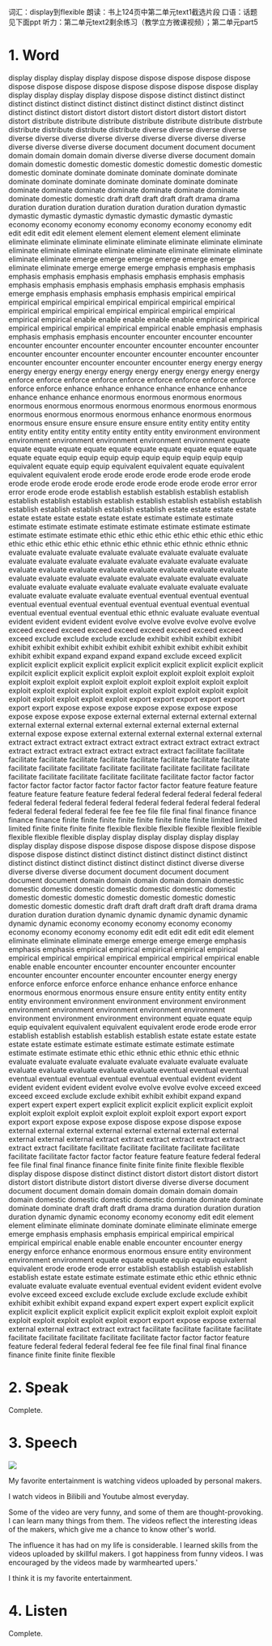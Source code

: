 词汇：display到flexible 
朗读：书上124页中第二单元text1截选片段
口语：话题见下面ppt
听力：第二单元text2剩余练习（教学立方微课视频）；第二单元part5


# 1. Word

display display display display dispose dispose dispose dispose dispose dispose dispose dispose dispose dispose dispose dispose dispose display display display display display dispose dispose distinct distinct distinct distinct distinct distinct distinct distinct distinct distinct distinct distinct distinct distinct distort distort distort distort distort distort distort distort distort distribute distribute distribute distribute distribute distribute distrbute distribute distribute distribute distribute diverse diverse diverse diverse diverse diverse diverse diverse diverse diverse diverse diverse diverse diverse diverse diverse diverse document document document document domain domain domain domain diverse diverse diverse document domain domain domestic domestic domestic domestic domestic domestic domestic domestic dominate dominate dominate dominate dominate dominate dominate dominate dominate dominate dominate dominate dominate dominate dominate dominate dominate dominate dominate dominate dominate domestic domestic draft draft draft draft draft drama drama duration duration duration duration duration duration duration dymastic dymastic dymastic dymastic dymastic dymastic dymastic dymastic economy economy economy economy economy economy economy edit edit edit edit edit element element element element element eliminate eliminate eliminate eliminate eliminate eliminate eliminate eliminate eliminate eliminate eliminate eliminate eliminate eliminate eliminate eliminate eliminate eliminate eliminate emerge emerge emerge emerge emerge emerge eliminate eliminate emerge emerge emerge emphasis emphasis emphasis emphasis emphasis emphasis emphasis emphasis emphasis emphasis emphasis emphasis emphasis emphasis emphasis emphasis emphasis emerge emphasis emphasis emphasis emphasis empirical empirical empirical empirical empirical empirical empirical empirical empirical empirical empirical empirical empirical empirical empirical empirical empirical empirical enable enable enable enable enable empirical empirical empirical empirical empirical empirical empirical enable emphasis emphasis emphasis emphasis emphasis encounter encounter encounter encounter encounter encounter encounter encounter encounter encounter encounter encounter encounter encounter encounter encounter encounter encounter encounter encounter encounter encounter encounter energy energy energy energy energy energy energy energy energy energy energy energy energy enforce enforce enforce enforce enforce enforce enforce enforce enforce enforce enforce enhance enhance enhance enhance enhance enhance enhance enhance enhance enormous enormous enormous enormous enormous enormous enormous enormous enormous enormous enormous enormous enormous enormous enormous enhance enormous enormous enormous ensure ensure ensure ensure ensure entity entity entity entity entity entity entity entity entity entity entity entity environment environment environment environment environment environment environment equate equate equate equate equate equate equate equate equate equate equate equate equate equip equip equip equip equip equip equip equip equip equivalent equate equip equip equivalent equivalent equate equivalent equivalent equivalent erode erode erode erode erode erode erode erode erode erode erode erode erode erode erode erode erode erode error error error erode erode erode establish establish establish establish establish establish establish establish establish establish establish establish establish establish establish establish establish establish estate estate estate estate estate estate estate estate estate estate estimate estimate estimate estimate estimate estimate estimate estimate estimate estimate estimate estimate estimate estimate ethic ethic ethic ethic ethic ethic ethic ethic ethic ethic ethic ethic ethic ethic ethnic ethic ethnic ethic ethnic ethnic ethnic evaluate evaluate evaluate evaluate evaluate evaluate evaluate evaluate evaluate evaluate evaluate evaluate evaluate evaluate evaluate evaluate evaluate evaluate evaluate evaluate evaluate evaluate evaluate evaluate evaluate evaluate evaluate evaluate evaluate evaluate evaluate evaluate evaluate evaluate evaluate evaluate evaluate evaluate evaluate evaluate evaluate evaluate evaluate evaluate eventual eventual eventual eventual eventual eventual eventual eventual eventual eventual eventual eventual eventual eventual eventual eventual ethic ethnic evaluate evaluate eventual evident evident evident evident evolve evolve evolve evolve evolve evolve exceed exceed exceed exceed exceed exceed exceed exceed exceed exceed exclude exclude exclude exclude exhibit exhibit exhibit exhibit exhibit exhibit exhibit exhibit exhibit exhibit exhibit exhibit exhibit exhibit exhibit exhibit expand expand expand expand exclude exceed explicit explicit explicit explicit explicit explicit explicit explicit explicit explicit explicit expilcit explicit explicit explicit exploit exploit exploit exploit exploit exploit exploit exploit exploit exploit exploit exploit exploit exploit exploit exploit exploit exploit exploit exploit exploit exploit exploit exploit exploit exploit exploit exploit exploit exploit exploit export export export export export export export expose expose expose expose expose expose expose expose expose expose expose external external external external external external external external external external external external external external expose expose external external external external external external extract extract extract extract extract extract extract extract extract extract extract extract extract extract extract extract extract facilitate facilitate facilitate facilitate facilitate facilitate facilitate facilitate facilitate facilitate facilitate facilitate facilitate facilitate facilitate facilitate facilitate facilitate facilitate facilitate facilitate facilitate facilitate facilitate factor factor factor factor factor factor factor factor factor factor factor feature feature feature feature feature feature feature federal federal federal federal federal federal federal federal federal federal federal federal federal federal federal federal federal federal federal federal fee fee fee file file final final finance finance finance finance finite finite finite finite finite finite finite finite limited limited limited finite finite finite finite flexible flexible flexible flexible flexible flexible flexible flexible flexible display display display display display display display display dispose dispose dispose dispose dispose dispose dispose dispose dispose distinct distinct distinct distinct distinct distinct distinct distinct distinct distinct distinct distinct distinct distinct diverse diverse diverse diverse diverse document document document document document document domain domain domain domain domain domestic domestic domestic domestic domestic domestic domestic domestic domestic domestic domestic domestic domestic domestic domestic domestic domestic domestic draft draft draft draft draft draft drama drama duration duration duration dynamic dynamic dynamic dynamic dynamic dynamic dynamic economy economy economy economy economy economy economy economy economy edit edit edit edit edit edit element eliminate eliminate eliminate emerge emerge emerge emerge emphasis emphasis emphasis empirical empirical empirical empirical empirical empirical empirical empirical empirical empirical empirical empirical enable enable enable encounter encounter encounter encounter encounter encounter encounter encounter encounter encounter energy energy enforce enforce enforce enforce enhance enhance enforce enhance enormous enormous enormous ensure ensure entity entity entity entity entity environment environment environment environment environment environment environment environment environment environment environment environment environment environment equate equate equip equip equivalent equivalent equivalent equivalent erode erode erode error establish establish establish establish establish estate estate estate estate estate estate estimate estimate estimate estimate estimate estimate estimate estimate estimate ethic ethic ethnic ethic ethnic ethic ethnic evaluate evaluate evaluate evaluate evaluate evaluate evaluate evaluate evaluate evaluate evaluate evaluate evaluate eventual eventual eventual eventual eventual eventual eventual eventual eventual evident evident evident evident evident evident evolve evolve evolve evolve exceed exceed exceed exceed exclude exclude exhibit exhibit exhibit expand expand expert expert expert expert explicit explicit explicit explicit explicit exploit exploit exploit exploit exploit exploit exploit exploit export export export export export expose expose expose dispose expose dispose expose external external external external external external external external external external external extract extract extract extract extract extract extract extract facilitate facilitate facilitate facilitate facilitate facilitate facilitate facilitate factor factor factor feature feature feature federal federal fee file final final finance finance finite finite finite finite flexible flexible display dispose dispose distinct distinct distort distort distort distort distort distort distort distribute distort distort diverse diverse diverse document document document domain domain domain domain domain domain domain domestic domestic domestic domestic dominate dominate dominate dominate dominate draft draft draft drama drama duration duration duration duration dynamic dynamic economy economy economy edit edit element element eliminate eliminate dominate dominate eliminate eliminate emerge emerge emphasis emphasis emphasis empirical empirical empirical empirical empirical enable enable enable encounter encounter energy energy enforce enhance enormous enormous ensure entity environment environment environment equate equate equate equip equip equivalent equivalent erode erode erode error establish establish establish establish establish estate estate estimate estimate estimate ethic ethic ethnic ethnic evaluate evaluate evaluate eventual eventual evident evident evident evolve evolve exceed exceed exclude exclude exclude exclude exclude exhibit exhibit exhibit exhibit expand expand expert expert expert explicit explicit explicit explicit explicit explicit explicit explicit exploit exploit exploit exploit exploit exploit exploit exploit exploit export export expose expose external external external extract extract extract facilitate facilitate facilitate facilitate facilitate facilitate facilitate facilitate facilitate factor factor factor feature feature federal federal federal federal fee fee file final final final finance finance finite finite finite flexible

# 2. Speak

Complete.

# 3. Speech

![](./image/2020-11-02-16-27-22.png)

My favorite entertainment is watching videos uploaded by personal makers.

I watch videos in Bilibili and Youtube almost everyday.

Some of the video are very funny, and some of them are thought-provoking. I can learn many things from them. The videos reflect the interesting ideas of the makers, which give me a chance to know other's world.

The influence it has had on my life is considerable. I learned skills from the videos uploaded by skillful makers. I got happiness from funny videos. I was encouraged by the videos made by warmhearted upers.'

I think it is my favorite entertainment. 

# 4. Listen

Complete.